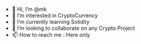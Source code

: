 - 👋 Hi, I’m @mk
- 👀 I’m interested in CryptoCurrency
- 🌱 I’m currently learning Solidity
- 💞️ I’m looking to collaborate on any Crypto Project
- 📫 How to reach me : Here only

<!---
mk/mk is a ✨ special ✨ repository because its `README.md` (this file) appears on your GitHub profile.
You can click the Preview link to take a look at your changes.
--->
